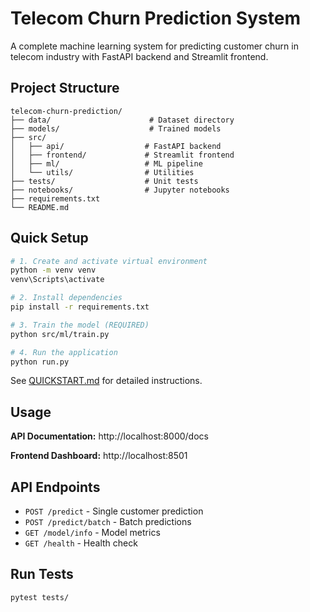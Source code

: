 # Telecom Churn Prediction System

A complete machine learning system for predicting customer churn in telecom industry with FastAPI backend and Streamlit frontend.

## Project Structure

```
telecom-churn-prediction/
├── data/                      # Dataset directory
├── models/                    # Trained models
├── src/
│   ├── api/                  # FastAPI backend
│   ├── frontend/             # Streamlit frontend
│   ├── ml/                   # ML pipeline
│   └── utils/                # Utilities
├── tests/                    # Unit tests
├── notebooks/                # Jupyter notebooks
├── requirements.txt
└── README.md
```

## Quick Setup

```bash
# 1. Create and activate virtual environment
python -m venv venv
venv\Scripts\activate

# 2. Install dependencies
pip install -r requirements.txt

# 3. Train the model (REQUIRED)
python src/ml/train.py

# 4. Run the application
python run.py
```

See [QUICKSTART.md](QUICKSTART.md) for detailed instructions.

## Usage

**API Documentation:** http://localhost:8000/docs

**Frontend Dashboard:** http://localhost:8501

## API Endpoints

- `POST /predict` - Single customer prediction
- `POST /predict/batch` - Batch predictions
- `GET /model/info` - Model metrics
- `GET /health` - Health check

## Run Tests

```bash
pytest tests/
```
